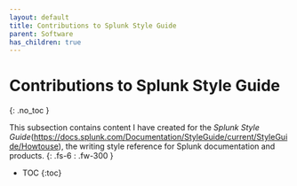 ```yaml
---
layout: default
title: Contributions to Splunk Style Guide
parent: Software
has_children: true
---
```


# Contributions to Splunk Style Guide
{: .no_toc }

This subsection contains content I have created for the _Splunk Style Guide_(https://docs.splunk.com/Documentation/StyleGuide/current/StyleGuide/Howtouse), the writing style reference for Splunk documentation and products.
{: .fs-6 : .fw-300 }

- TOC
{:toc}

